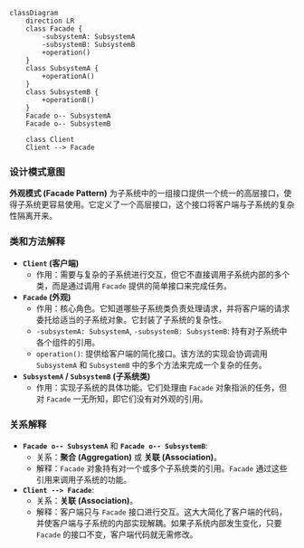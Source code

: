 ```mermaid
classDiagram
    direction LR
    class Facade {
        -subsystemA: SubsystemA
        -subsystemB: SubsystemB
        +operation()
    }
    class SubsystemA {
        +operationA()
    }
    class SubsystemB {
        +operationB()
    }
    Facade o-- SubsystemA
    Facade o-- SubsystemB

    class Client
    Client --> Facade
```

### 设计模式意图

**外观模式 (Facade Pattern)** 为子系统中的一组接口提供一个统一的高层接口，使得子系统更容易使用。它定义了一个高层接口，这个接口将客户端与子系统的复杂性隔离开来。

### 类和方法解释

*   **`Client` (客户端)**
    *   作用：需要与复杂的子系统进行交互，但它不直接调用子系统内部的多个类，而是通过调用 `Facade` 提供的简单接口来完成任务。
*   **`Facade` (外观)**
    *   作用：核心角色。它知道哪些子系统类负责处理请求，并将客户端的请求委托给适当的子系统对象。它封装了子系统的复杂性。
    *   `-subsystemA: SubsystemA`, `-subsystemB: SubsystemB`: 持有对子系统中各个组件的引用。
    *   `operation()`: 提供给客户端的简化接口。该方法的实现会协调调用 `SubsystemA` 和 `SubsystemB` 中的多个方法来完成一个复杂的任务。
*   **`SubsystemA` / `SubsystemB` (子系统类)**
    *   作用：实现子系统的具体功能。它们处理由 `Facade` 对象指派的任务，但对 `Facade` 一无所知，即它们没有对外观的引用。

### 关系解释

*   **`Facade o-- SubsystemA`** 和 **`Facade o-- SubsystemB`**:
    *   关系：**聚合 (Aggregation)** 或 **关联 (Association)**。
    *   解释：`Facade` 对象持有对一个或多个子系统类的引用。`Facade` 通过这些引用来调用子系统的功能。
*   **`Client --> Facade`**:
    *   关系：**关联 (Association)**。
    *   解释：客户端只与 `Facade` 接口进行交互。这大大简化了客户端的代码，并使客户端与子系统的内部实现解耦。如果子系统内部发生变化，只要 `Facade` 的接口不变，客户端代码就无需修改。
